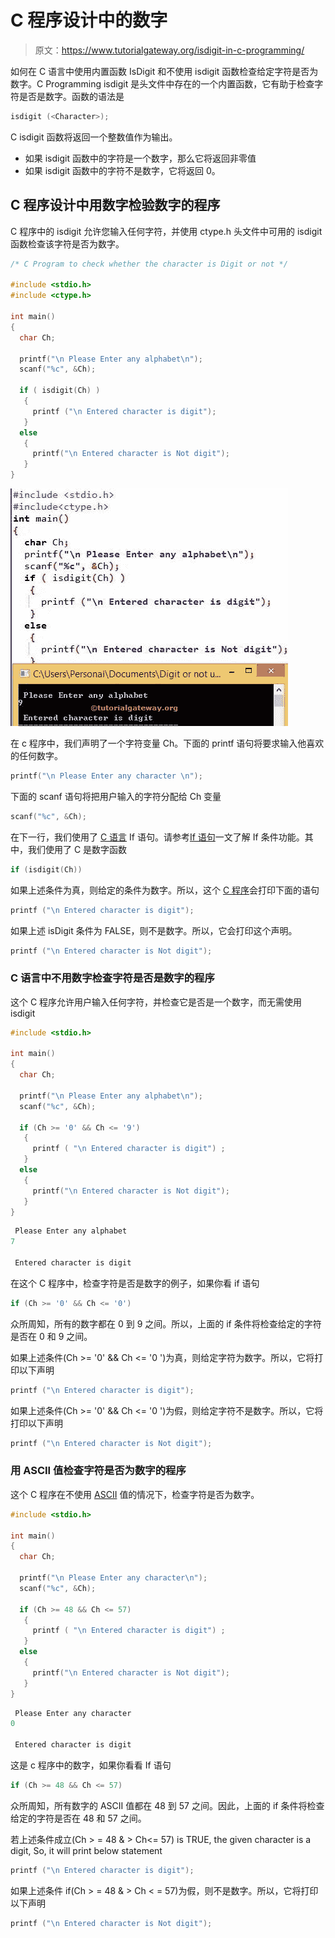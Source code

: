 # C 程序设计中的数字

> 原文：<https://www.tutorialgateway.org/isdigit-in-c-programming/>

如何在 C 语言中使用内置函数 IsDigit 和不使用 isdigit 函数检查给定字符是否为数字。C Programming isdigit 是头文件中存在的一个内置函数，它有助于检查字符是否是数字。函数的语法是

```c
isdigit (<Character>);
```

C isdigit 函数将返回一个整数值作为输出。

*   如果 isdigit 函数中的字符是一个数字，那么它将返回非零值
*   如果 isdigit 函数中的字符不是数字，它将返回 0。

## C 程序设计中用数字检验数字的程序

C 程序中的 isdigit 允许您输入任何字符，并使用 ctype.h 头文件中可用的 isdigit 函数检查该字符是否为数字。

```c
/* C Program to check whether the character is Digit or not */

#include <stdio.h> 
#include <ctype.h>

int main()
{
  char Ch;

  printf("\n Please Enter any alphabet\n");
  scanf("%c", &Ch);

  if ( isdigit(Ch) )
   {  
     printf ("\n Entered character is digit");
   }
  else
   {
     printf("\n Entered character is Not digit");
   }  
}
```

![Check Whether Character is Digit or Not using isdigit in C](img/2b3adb41c0f2a426eda88c4e7602c9be.png)

在 c 程序中，我们声明了一个字符变量 Ch。下面的 printf 语句将要求输入他喜欢的任何数字。

```c
printf("\n Please Enter any character \n");
```

下面的 scanf 语句将把用户输入的字符分配给 Ch 变量

```c
scanf("%c", &Ch);
```

在下一行，我们使用了 [C 语言](https://www.tutorialgateway.org/c-programming/) If 语句。请参考[If 语句](https://www.tutorialgateway.org/if-statement-in-c/)一文了解 If 条件功能。其中，我们使用了 C 是数字函数

```c
if (isdigit(Ch))
```

如果上述条件为真，则给定的条件为数字。所以，这个 [C 程序](https://www.tutorialgateway.org/c-programming-examples/)会打印下面的语句

```c
printf ("\n Entered character is digit");
```

如果上述 isDigit 条件为 FALSE，则不是数字。所以，它会打印这个声明。

```c
printf ("\n Entered character is Not digit");
```

### C 语言中不用数字检查字符是否是数字的程序

这个 C 程序允许用户输入任何字符，并检查它是否是一个数字，而无需使用 isdigit

```c
#include <stdio.h> 

int main()
{
  char Ch;

  printf("\n Please Enter any alphabet\n");
  scanf("%c", &Ch);

  if (Ch >= '0' && Ch <= '9')
   {  
     printf ( "\n Entered character is digit") ;
   }
  else
   {
     printf("\n Entered character is Not digit");
   }  
}
```

```c
 Please Enter any alphabet
7

 Entered character is digit
```

在这个 C 程序中，检查字符是否是数字的例子，如果你看 if 语句

```c
if (Ch >= '0' && Ch <= '0')
```

众所周知，所有的数字都在 0 到 9 之间。所以，上面的 if 条件将检查给定的字符是否在 0 和 9 之间。

如果上述条件(Ch >= '0' && Ch <= '0 ')为真，则给定字符为数字。所以，它将打印以下声明

```c
printf ("\n Entered character is digit");
```

如果上述条件(Ch >= '0' && Ch <= '0 ')为假，则给定字符不是数字。所以，它将打印以下声明

```c
printf ("\n Entered character is Not digit");
```

### 用 ASCII 值检查字符是否为数字的程序

这个 C 程序在不使用 [ASCII](https://www.tutorialgateway.org/c-program-to-find-ascii-value-of-a-character/ "C Program to find ASCII Value of a Character") 值的情况下，检查字符是否为数字。

```c
#include <stdio.h> 

int main()
{
  char Ch;

  printf("\n Please Enter any character\n");
  scanf("%c", &Ch);

  if (Ch >= 48 && Ch <= 57)
   {  
     printf ( "\n Entered character is digit") ;
   }
  else
   {
     printf("\n Entered character is Not digit");
   }  
}
```

```c
 Please Enter any character
0

 Entered character is digit
```

这是 c 程序中的数字，如果你看看 If 语句

```c
if (Ch >= 48 && Ch <= 57)
```

众所周知，所有数字的 ASCII 值都在 48 到 57 之间。因此，上面的 if 条件将检查给定的字符是否在 48 和 57 之间。

若上述条件成立(Ch > = 48 & > Ch<= 57) is TRUE, the given character is a digit, So, it will print below statement

```c
printf ("\n Entered character is digit");
```

如果上述条件 if(Ch > = 48 & > Ch < = 57)为假，则不是数字。所以，它将打印以下声明

```c
printf ("\n Entered character is Not digit");
```
